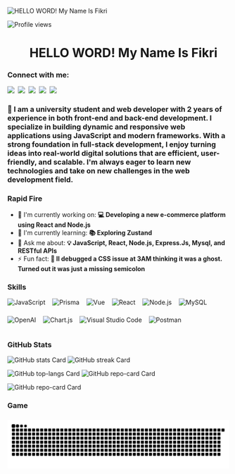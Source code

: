 ![HELLO WORD! My Name Is Fikri](https://user-images.githubusercontent.com/74038190/213910845-af37a709-8995-40d6-be59-724526e3c3d7.gif)

![Profile views](https://komarev.com/ghpvc/?username=fykri&label=Profile%20views&color=0e75b6&style=flat)

<div id="toc">
  <ul align="center" style="list-style: none">
    <summary>
      <h1>
        HELLO WORD! My Name Is Fikri
      </h1>
    </summary>
  </ul>
</div>

**<h3 align="left">Connect with me:</h3>** 
<p align="left"><a href="dzulfikriyunus@gmail.com" target="_blank"><img src="https://img.shields.io/badge/Gmail-D14836?style=for-the-badge&logo=gmail&logoColor=white" height="28" style="margin-right: 4px"></a> <a href="https://www.facebook.com/https://web.facebook.com/dzul.f.yunus" target="_blank"><img src="https://img.shields.io/badge/Facebook-1877F2?style=for-the-badge&logo=facebook&logoColor=white" height="28" style="margin-right: 4px"></a> <a href="https://github.com/https://github.com/fykri" target="_blank"><img src="https://img.shields.io/badge/GitHub-100000?style=for-the-badge&logo=github&logoColor=white" height="28" style="margin-right: 4px"></a> <a href="https://www.linkedin.com/in/https://www.linkedin.com/in/dzul-fikri-132a71295/" target="_blank"><img src="https://img.shields.io/badge/LinkedIn-0077B5?style=for-the-badge&logo=linkedin&logoColor=white" height="28" style="margin-right: 4px"></a> <a href="https://www.instagram.com/https://www.instagram.com/fykri_dz/?hl=id" target="_blank"><img src="https://img.shields.io/badge/Instagram-E4405F?style=for-the-badge&logo=instagram&logoColor=white" height="28" style="margin-right: 4px"></a></p>

 **<h3 align="left">🚀 I am a university student and web developer with 2 years of experience in both front-end and back-end development. I specialize in building dynamic and responsive web applications using JavaScript and modern frameworks. With a strong foundation in full-stack development, I enjoy turning ideas into real-world digital solutions that are efficient, user-friendly, and scalable. I'm always eager to learn new technologies and take on new challenges in the web development field.</h3>**

**<h3 align="left">Rapid Fire</h3>**

- 💼 I'm currently working on: **💻 Developing a new e-commerce platform using React and Node.js**
- 🌱 I'm currently learning: **📚 Exploring Zustand**
- 💬 Ask me about: **💡 JavaScript, React, Node.js, Express.Js, Mysql, and RESTful APIs**
- ⚡ Fun fact: **🎢 II debugged a CSS issue at 3AM thinking it was a ghost. Turned out it was just a missing semicolon**

 **<h3 align="left">Skills</h3>**

<div style="display: flex; flex-wrap: wrap; gap: 8px; justify-content: left;"><img src="https://img.shields.io/badge/JavaScript-F7DF1C?logo=javascript&logoColor=white" height="32" alt="JavaScript" style="margin-right: 8px"> <img src="https://img.shields.io/badge/Prisma-2D3748?logo=prisma&logoColor=white" height="32" alt="Prisma" style="margin-right: 8px"> <img src="https://img.shields.io/badge/Vue.js-35495E?logo=vue.js&logoColor=4FC08D" height="32" alt="Vue" style="margin-right: 8px"> <img src="https://img.shields.io/badge/React-20232A?logo=react&logoColor=61DAFB" height="32" alt="React" style="margin-right: 8px"> <img src="https://img.shields.io/badge/Node.js-8CC84B?logo=node.js&logoColor=white" height="32" alt="Node.js" style="margin-right: 8px"> <img src="https://img.shields.io/badge/MySQL-4479A1?logo=mysql&logoColor=white" height="32" alt="MySQL" style="margin-right: 8px"> <img src="https://img.shields.io/badge/OpenAI-412991?logo=openai&logoColor=white" height="32" alt="OpenAI" style="margin-right: 8px"> <img src="https://img.shields.io/badge/Chart.js-FF6384?logo=chart.js&logoColor=white" height="32" alt="Chart.js" style="margin-right: 8px"> <img src="https://img.shields.io/badge/Visual_Studio_Code-007ACC?logo=visual-studio-code&logoColor=white" height="32" alt="Visual Studio Code" style="margin-right: 8px"> <img src="https://img.shields.io/badge/Postman-FF6C37?logo=postman&logoColor=white" height="32" alt="Postman" style="margin-right: 8px"></div>

 **<h3 align="left">GitHub Stats</h3>**

<p align="left">
  <img width="48%" src="https://github-readme-stats.vercel.app/api?username=fykri&theme=react&hide_title=false&hide_rank=false&show_icons=false&include_all_commits=false&count_private=true&line_height=23" alt="GitHub stats Card" />
  <img width="48%" src="https://streak-stats.demolab.com/?user=fykri&theme=react&hide_border=false&date_format=M+j%5B%2C+Y%5D&mode=daily&hide_total_contributions=false&hide_current_streak=false&hide_longest_streak=false&card_height=200" alt="GitHub streak Card" />
</p>

<p align="left">
  <img width="48%" src="https://github-readme-stats.vercel.app/api/top-langs?username=fykri&theme=react&hide_title=false&layout=compact&langs_count=6&hide_progress=false&card_width=400" alt="GitHub top-langs Card" />
  <img width="48%" src="https://github-readme-stats.vercel.app/api/pin/?username=fykri&repo=Bubble&bg_color=35%2C2dd4bf%2C784BA0%2C2B86C5&show_owner=true&title_color=fff&text_color=fff&icon_color=fff" alt="GitHub repo-card Card" />
</p>

<p align="left">
  <img width="48%" src="https://github-readme-stats.vercel.app/api/pin/?username=fykri&repo=&theme=default&cache_seconds=1800&border_radius=4&show_owner=false" alt="GitHub repo-card Card" />
</p>

<h3 align="left">Game</h3>

###

<img src="https://raw.githubusercontent.com/fykri/fykri/output/snake.svg" alt="Snake animation" />

###
